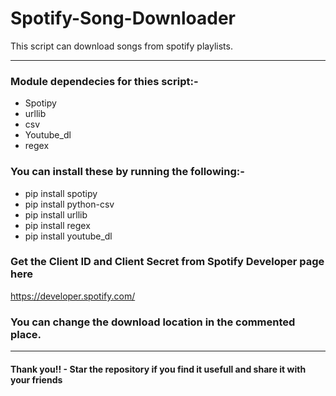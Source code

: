 # Spotify-Song-Downloader
This script can download songs from spotify playlists.

---------------------------------------------------------------------------------------------------

### Module dependecies for thies script:-

- Spotipy
- urllib
- csv
- Youtube_dl
- regex

### You can install these by running the following:-

- pip install spotipy
- pip install python-csv
- pip install urllib
- pip install regex
- pip install youtube_dl

### Get the Client ID and Client Secret from Spotify Developer page here

https://developer.spotify.com/

### You can change the download location in the commented place.

---------------------------------------------------------------------------------------------------

#### **Thank you!! - Star the repository if you find it usefull and share it with your friends**
